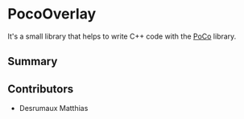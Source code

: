 # PocoOverlay

It's a small library that helps to write C++ code with the [PoCo](https://pocoproject.org/) library.

## Summary

## Contributors

- Desrumaux Matthias